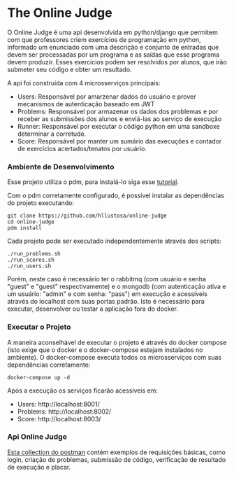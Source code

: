
# The Online Judge

 
O Online Judge é uma api desenvolvida em python/django que permitem com que professores criem exercícios de programação em python, informado um enunciado com uma descrição e conjunto de entradas que devem ser processadas por um programa e as saídas que esse programa devem produzir. Esses exercícios podem ser resolvidos por alunos, que irão submeter seu código e obter um resultado. 

A api foi construída com 4 microsserviços principais:

 - Users: Responsável por amarzenar dados do usuário e prover mecanismos de autenticação baseado em JWT
 - Problems: Responsável por armazenar os dados dos problemas e por receber as submissões dos alunos e enviá-las ao serviço de execução
 - Runner: Responsável por executar o código python em uma sandboxe determinar a corretude.
 - Score: Responsável por manter um sumário das execuções e contador de exercícios acertados/tenatos por usuário.
 
### Ambiente de Desenvolvimento
  
Esse projeto utiliza o pdm, para instalá-lo siga esse [tutorial](https://pdm.fming.dev/).

Com o  pdm corretamente configurado, é possível instalar as dependências do projeto executando:

```
git clone https://github.com/hllustosa/online-judge
cd online-judge
pdm install
```

Cada projeto pode ser executado independentemente através dos scripts:

```
./run_problems.sh
./run_scores.sh
./run_users.sh
```

Porém, neste caso é necessário ter o rabbitmq (com usuário e senha "guest" e "guest" respectivamente) e o mongodb (com autenticação ativa e um usuário: "admin" e com senha: "pass")  em execução e acessíveis através do localhost com suas portas padrão. Isto é necessário para executar, desenvolver ou testar a aplicação fora do docker.

### Executar o Projeto

A maneira aconselhável de executar o projeto é através do docker compose (isto exige que o docker e o docker-compose estejam instalados no ambiente). O docker-compose executa todos os microsserviços com suas dependências corretamente:

```
docker-compose up -d
```
Após a execução os serviços ficarão acessíveis em:

 - Users: http://localhost:8001/
 - Problems: http://localhost:8002/
 - Score: http://localhost:8003/
 
 ### Api Online Judge
 
[Esta collection do postman](https://github.com/hllustosa/online-judge/blob/master/online_judge.postman_collection.json) contém exemplos de requisições básicas, como login, criação de problemas, submissão de código, verificação de resultado de execução e placar.
